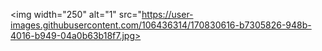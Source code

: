 
<img width="250" alt="1" src="https://user-images.githubusercontent.com/106436314/170830616-b7305826-948b-4016-b949-04a0b63b18f7.jpg>
